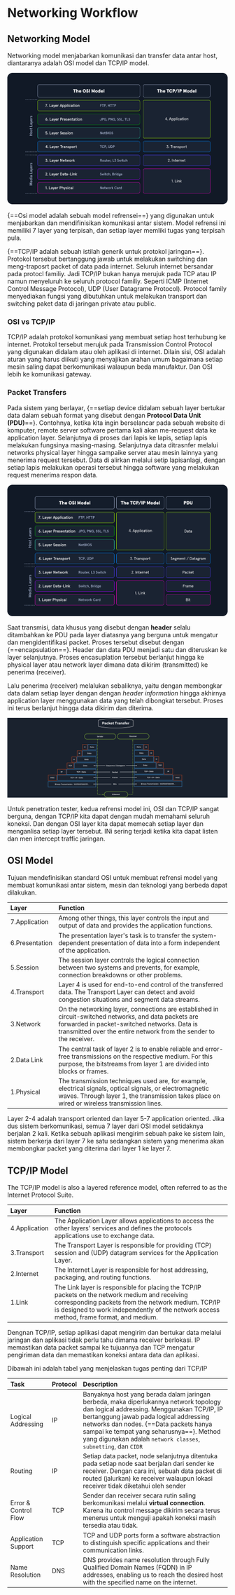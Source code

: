 # Networking Workflow

## Networking Model
Networking model menjabarkan komunikasi dan transfer data antar host, diantaranya adalah OSI model dan TCP/IP model.

![osi and tcp model](aset/2.1.osi_tcp_model.png)

{==Osi model adalah sebuah model refrensei==} yang digunakan untuk menjabarkan dan mendifinisikan komunikasi antar sistem. Model refrensi ini memiliki 7 layer yang terpisah, dan setiap layer memliki tugas yang terpisah pula.

{==TCP/IP adalah sebuah istilah generik  untuk protokol jaringan==}. Protokol tersebut bertanggung jawab untuk melakukan switching dan meng-traposrt packet of data pada internet. Seluruh internet bersandar pada protocl familiy. Jadi TCP/IP bukan hanya merujuk pada TCP atau  IP namun menyeluruh ke seluruh protocol familiy. Seperti ICMP (Internet Control Message Protocol), UDP (User Datagrame Protocol). Protocol family menyediakan fungsi yang dibutuhkan untuk melakukan transport dan switching paket data di jaringan private atau public.


### OSI vs TCP/IP
TCP/IP adalah protokol komunikasi yang membuat setiap host terhubung ke internet. Protokol tersebut merujuk pada Transmission Control Protocol yang digunakan didalam atau oleh aplikasi di internet. Dilain sisi, OSI adalah aturan yang harus diikuti yang menyajikan arahan umum bagaimana setiap mesin saling dapat berkomunikasi walaupun beda manufaktur. Dan OSI lebih ke komunikasi gateway.

### Packet Transfers
Pada sistem yang berlayar, {==setiap device didalam sebuah layer bertukar data dalam sebuah format yang disebut dengan **Protocol Data Unit (PDU)**==}. Contohnya, ketika kita ingin berselancar pada sebuah website di komputer, remote server software pertama kali akan me-request data ke application layer. Selanjutnya di proses dari lapis ke lapis, setiap lapis melakukan fungsinya masing-masing. Selanjutnya data ditrasnfer melalui networks physical layer hingga sampaike server atau mesin lainnya yang menerima request tersebut. Data di alirkan melalui setip lapisanlagi, dengan setiap lapis melakukan operasi tersebut hingga software yang melakukan request menerima respon data.

![pdu](aset/2.2.pyhsical_data_nit.png)

Saat transmisi, data khusus yang disebut dengan **header** selalu ditambahkan ke PDU pada layer diatasnya yang berguna untuk mengatur dan mengidentifikasi packet. Proses tersebut disebut dengan {==encapsulation==}. Header dan data PDU menjadi satu dan diteruskan ke layer selanjutnya. Proses encasuplation tersebut berlanjut hingga ke physical layer atau network layer dimana data dikirim (transmitted) ke penerima (receiver). 

Lalu penerima (receiver) melalukan sebaliknya, yaitu dengan membongkar data dalam setiap layer dengan dengan _header information_ hingga akhirnya application layer menggunakan data yang telah dibongkat tersebut. Proses ini terus berlanjut hingga data dikirim dan diterima.

![transfer packet](aset/2.3packet_transfer.png)

Untuk penetration tester,  kedua refrensi model ini, OSI dan TCP/IP sangat berguna, dengan TCP/IP kita dapat dengan mudah memahami seluruh koneksi. Dan dengan OSI layer kita dapat memecah setiap layer dan menganlisa setiap layer tersebut. INi sering terjadi ketika kita dapat listen dan men intercept traffic jaringan.


## OSI Model
Tujuan mendefinisikan standard OSI untuk membuat refrensi model yang membuat komunikasi antar sistem, mesin dan teknologi yang berbeda dapat dilakukan.

| Layer | Function |
| :---- | :------- |
| 7.Application | Among other things, this layer controls the input and output of data and provides the application functions.|
| 6.Presentation | The presentation layer's task is to transfer the system-dependent presentation of data into a form independent of the application.|
| 5.Session | The session layer controls the logical connection between two systems and prevents, for example, connection breakdowns or other problems.|
| 4.Transport | Layer 4 is used for end-to-end control of the transferred data. The Transport Layer can detect and avoid congestion situations and segment data streams.|
| 3.Network | On the networking layer, connections are established in circuit-switched networks, and data packets are forwarded in packet-switched networks. Data is transmitted over the entire network from the sender to the receiver.|
| 2.Data Link | The central task of layer 2 is to enable reliable and error-free transmissions on the respective medium. For this purpose, the bitstreams from layer 1 are divided into blocks or frames.|
| 1.Physical | The transmission techniques used are, for example, electrical signals, optical signals, or electromagnetic waves. Through layer 1, the transmission takes place on wired or wireless transmission lines.|

Layer 2-4 adalah transport oriented dan layer 5-7 application oriented. Jika dus sistem berkomunikasi, semua 7 layer dari OSI model setidaknya berjalan 2 kali. Ketika sebuah aplikasi mengirim sebuah pake ke sistem lain, sistem berkerja dari layer 7 ke satu sedangkan sistem yang menerima akan membongkar packet yang diterima dari layer 1 ke layer 7.

## TCP/IP Model
The TCP/IP model is also a layered reference model, often referred to as the Internet Protocol Suite.

|Layer | Function |
| :---- | :------- |
| 4.Application | The Application Layer allows applications to access the other layers' services and defines the protocols applications use to exchange data.|
| 3.Transport | The Transport Layer is responsible for providing (TCP) session and (UDP) datagram services for the Application Layer.|
| 2.Internet | The Internet Layer is responsible for host addressing, packaging, and routing functions.|
| 1.Link | The Link layer is responsible for placing the TCP/IP packets on the network medium and receiving corresponding packets from the network medium. TCP/IP is designed to work independently of the network access method, frame format, and medium.|


Dengnan TCP/IP, setiap aplikasi dapat mengirim dan bertukar data melalui jaringan dan aplikasi tidak perlu tahu dimama receiver berlokasi. IP memastikan data packet sampai ke tujuannya dan TCP mengatur pengiriman data dan memastikan koneksi antara data dan aplikasi.

Dibawah ini adalah tabel yang menjelaskan tugas penting dari TCP/IP

|Task | Protocol | Description|
| :---- | :------ | :------- |
|Logical Addressing | IP | Banyaknya host yang berada dalam jaringan berbeda, maka diperlukannya network topology dan logical addressing. Menggunakan TCP/IP, IP bertanggung jawab pada logical addressing networks dan nodes. {==Data packets hanya sampai ke tempat yang seharusnya==}. Method yang digunakan adalah `network classes`, `subnetting`, dan `CIDR`|
| Routing | IP | Setiap data packet, node selanjutnya ditentuka pada setiap node saat berjalan dari sender ke receiver. Dengan cara ini, sebuah data packet di routed (jalurkan) ke receiver walaupun lokasi receiver tidak diketahui oleh sender |
| Error & Control Flow | TCP | Sender dan receiver secara rutin saling berkomunikasi melalui **virtual connection**. Karena itu control message dikirim secara terus menerus untuk menguji apakah koneksi masih tersedia atau tidak.|
| Application Support | TCP | TCP and UDP ports form a software abstraction to distinguish specific applications and their communication links.|
| Name Resolution | DNS | DNS provides name resolution through Fully Qualified Domain Names (FQDN) in IP addresses, enabling us to reach the desired host with the specified name on the internet.|